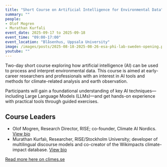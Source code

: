 ```yaml
---
title: "Short Course on Artificial Intelligence for Environmental Data"
summary: ""
people:
- Olof Mogren
- Murathan Kurfali
event_date: 2025-09-17 to 2025-09-18
event_time: "09:00-17:00"
event_location: "Blåsenhus, Uppsala University"
image: /images/posts/2025-08-18-2025-08-26-esa-phi-lab-sweden-opening.png
youtube: ""
---
```


Two-day short course exploring how artificial intelligence (AI) can be used to process and interpret environmental data. This course is aimed at early-career researchers and professionals with an interest in AI tools and methods for climate-related analysis and earth observation.

Participants will gain a foundational understanding of key AI techniques—including Large Language Models (LLMs)—and get hands-on experience with practical tools through guided exercises.

## Course Leaders

* Olof Mogren, Research Director, RISE; co-founder, Climate AI Nordics.
    [View bio](https://mogren.ml/)
* Murathan Kurfalı, Researcher, RISE/Stockholm University; developer of multilingual discourse models and co-creator of the Wikimpacts climate-impact database.
    [View bio](https://www.climes.se/about/#researcherprofiles)


[Read more here on climes.se](https://www.climes.se/event/short-course-on-artificial-intelligence-for-environmental-data/)
